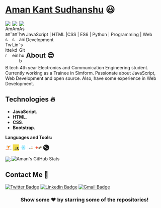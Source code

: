  # <a href="https://www.linkedin.com/in/aman-kant-47341b208/">Aman Kant Sudhanshu</a> :smiley:
 
 <a href="https://twitter.com/AmanKantSudhan1">
  <img align="left" alt="Aman's Twitter" width="22px" src="https://cdn.jsdelivr.net/npm/simple-icons@v3/icons/twitter.svg" />
</a>
<a href="https://www.linkedin.com/in/aman-kant-47341b208/">
  <img align="left" alt="Aman's Linkdein" width="22px" src="https://cdn.jsdelivr.net/npm/simple-icons@v3/icons/linkedin.svg" />
</a>
<a href="https://github.com/amanKantSudhanshu">
  <img align="left" alt="Ashwani's Github" width="22px" src="https://cdn.jsdelivr.net/npm/simple-icons@v3/icons/github.svg" />
</a>


<br/>
<br/>
JavaScript | HTML |CSS | ES6 |  Python |  Programming |  Web Development

## About :sunglasses:
B.tech 4th year Electronics and Communication Engineering student. Currently working as a Trainee in Simform. Passionate about JavaScript, Web Development and open source. Also, have some experience in Web Development.

## Technologies :fire:
- **JavaScript**.
- **HTML**.
- **CSS**.
- **Bootstrap**.


**Languages and Tools:**  
>
<code><img height="20" src="https://raw.githubusercontent.com/github/explore/80688e429a7d4ef2fca1e82350fe8e3517d3494d/topics/tensorflow/tensorflow.png"></code>
<code><img height="20" src="https://raw.githubusercontent.com/github/explore/80688e429a7d4ef2fca1e82350fe8e3517d3494d/topics/javascript/javascript.png"></code>
<code><img height="20" src="https://raw.githubusercontent.com/github/explore/80688e429a7d4ef2fca1e82350fe8e3517d3494d/topics/react/react.png"></code>
<code><img height="20" src="https://raw.githubusercontent.com/github/explore/80688e429a7d4ef2fca1e82350fe8e3517d3494d/topics/mysql/mysql.png"></code>
<code><img height="20" src="https://raw.githubusercontent.com/github/explore/80688e429a7d4ef2fca1e82350fe8e3517d3494d/topics/git/git.png"></code>
<code><img height="20" src="https://raw.githubusercontent.com/github/explore/80688e429a7d4ef2fca1e82350fe8e3517d3494d/topics/terminal/terminal.png"></code>


<a href="https://github.com/amanKantSudhanshu">
  <img align="center" src="https://github-readme-stats.vercel.app/api/top-langs/?username=amanKantSudhanshu&theme=radical&hide=glsl,JavaScript" />
</a>

<img src="https://github-readme-stats.vercel.app/api?username=amanKantSudhanshu&&show_icons=true&theme=radical&line_height=27&v=5" alt="Aman's GitHub Stats" />
   


##  Contact Me :speech_balloon:
[![Twitter Badge](https://img.shields.io/badge/-@@AmanKantSudhan1?style=flat-square&labelColor=1ca0f1&logo=twitter&logoColor=white&link=https://twitter.com/AmanKantSudhan1)](https://twitter.com/AmanKantSudhan1/) [![Linkedin Badge](https://img.shields.io/badge/-Aman-blue?style=flat-square&logo=Linkedin&logoColor=white&link=https://www.linkedin.com/in/aman-kant-47341b208/)](https://www.linkedin.com/in/aman-kant-47341b208/) [![Gmail Badge](https://img.shields.io/badge/-amankant535@gmail.com-c14438?style=flat-square&logo=Gmail&logoColor=white&link=mailto:amankant535@gmail.com)](mailto:amankant535@gmail.com)



<div align="center">

### Show some ❤️ by starring some of the repositories!

</div>


